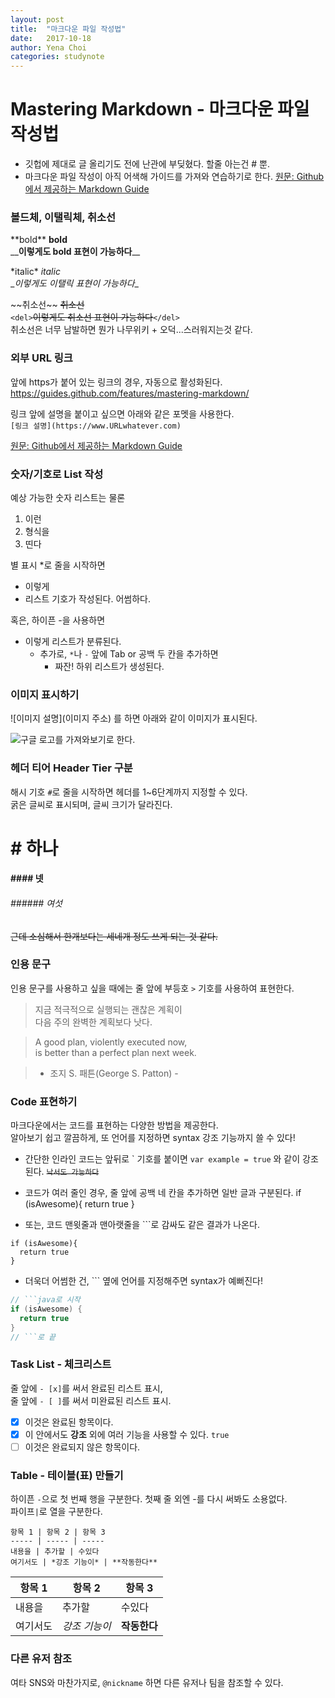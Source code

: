 ```yaml
---
layout: post
title:  "마크다운 파일 작성법"
date:   2017-10-18
author: Yena Choi
categories: studynote
---
```



# Mastering Markdown - 마크다운 파일 작성법

  - 깃헙에 제대로 글 올리기도 전에 난관에 부딪혔다. 할줄 아는건 # 뿐.
  - 마크다운 파일 작성이 아직 어색해 가이드를 가져와 연습하기로 한다.
[원문: Github에서 제공하는 Markdown Guide](https://guides.github.com/features/mastering-markdown/)


### 볼드체, 이탤릭체, 취소선

\*\*bold\*\*  **bold**  
\_\___이렇게도 bold 표현이 가능하다__\_\_

\*italic\*    *italic*  
\__이렇게도 이탤릭 표현이 가능하다_\_

\~\~취소선\~\~ ~~취소선~~   
`<del>`<del>이렇게도 취소선 표현이 가능하다</del>`</del>`   
취소선은 너무 남발하면 뭔가 나무위키 + 오덕...스러워지는것 같다.

### 외부 URL 링크

앞에 https가 붙어 있는 링크의 경우, 자동으로 활성화된다.
https://guides.github.com/features/mastering-markdown/

링크 앞에 설명을 붙이고 싶으면 아래와 같은 포멧을 사용한다.  
`[링크 설명](https://www.URLwhatever.com)`

[원문: Github에서 제공하는 Markdown Guide](https://guides.github.com/features/mastering-markdown/)

### 숫자/기호로 List 작성

예상 가능한 숫자 리스트는 물론
1. 이런
2. 형식을
3. 띤다


별 표시 \*로 줄을 시작하면
* 이렇게
* 리스트 기호가 작성된다. 어썸하다.

혹은, 하이픈 -을 사용하면
- 이렇게 리스트가 분류된다.
  - 추가로, `*`나 `-` 앞에 Tab or 공백 두 칸을 추가하면
    - 짜잔! 하위 리스트가 생성된다.

### 이미지 표시하기

\!\[이미지 설명\]\(이미지 주소\) 를 하면 아래와 같이 이미지가 표시된다.

![구글 로고를 가져와보기로 한다.](https://www.google.co.kr/images/branding/googlelogo/2x/googlelogo_color_272x92dp.png)  


### 헤더 티어 Header Tier 구분

해시 기호 `#`로 줄을 시작하면 헤더를 1~6단계까지 지정할 수 있다.  
굵은 글씨로 표시되며, 글씨 크기가 달라진다.

# # 하나
#### #### 넷
###### ###### 여섯  

~~근데 소심해서 한개보다는 세네개 정도 쓰게 되는 것 같다.~~

### 인용 문구
인용 문구를 사용하고 싶을 때에는 줄 앞에 부등호 `>` 기호를 사용하여 표현한다.

> 지금 적극적으로 실행되는 괜찮은 계획이   
> 다음 주의 완벽한 계획보다 낫다.

> A good plan, violently executed now,    
> is better than a perfect plan next week.

> - 조지 S. 패튼(George S. Patton) -

### Code 표현하기

마크다운에서는 코드를 표현하는 다양한 방법을 제공한다.    
알아보기 쉽고 깔끔하게, 또 언어를 지정하면 syntax 강조 기능까지 쓸 수 있다!

- 간단한 인라인 코드는 앞뒤로 \` 기호를 붙이면 `var example = true` 와 같이 강조된다. ~~`낙서도 가능하다`~~


- 코드가 여러 줄인 경우, 줄 앞에 공백 네 칸을 추가하면 일반 글과 구분된다.
      if (isAwesome){
        return true
      }

- 또는, 코드 맨윗줄과 맨아랫줄을 \`\`\`로 감싸도 같은 결과가 나온다.
```
if (isAwesome){
  return true
}
```

- 더욱더 어썸한 건, \`\`\` 옆에 언어를 지정해주면 syntax가 예뻐진다!  
```java
// ```java로 시작
if (isAwesome) {
  return true
}
// ```로 끝
```

### Task List - 체크리스트

줄 앞에 `- [x]`를 써서 완료된 리스트 표시,     
줄 앞에 `- [ ]`를 써서 미완료된 리스트 표시.

- [x] 이것은 완료된 항목이다.
- [x] 이 안에서도 **강조** 외에 여러 기능을 사용할 수 있다. `true`
- [ ] 이것은 완료되지 않은 항목이다.

### Table - 테이블(표) 만들기

하이픈 `-`으로 첫 번째 행을 구분한다. 첫째 줄 외엔 -를 다시 써봐도 소용없다.   
파이프`|`로 열을 구분한다.

```
항목 1 | 항목 2 | 항목 3
----- | ----- | -----
내용을 | 추가할 | 수있다
여기서도 | *강조 기능이* | **작동한다**
```

항목 1 | 항목 2 | 항목 3
----- | ----- | -----
내용을 | 추가할 | 수있다
여기서도 | *강조 기능이* | **작동한다**

### 다른 유저 참조

여타 SNS와 마찬가지로, `@nickname` 하면 다른 유저나 팀을 참조할 수 있다.
